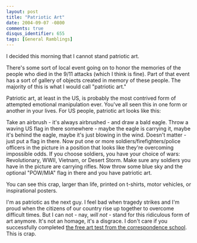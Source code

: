 ```yaml
---
layout: post
title: "Patriotic Art"
date: 2004-09-07 -0800
comments: true
disqus_identifier: 655
tags: [General Ramblings]
---
```

I decided this morning that I cannot stand patriotic art.

 There's some sort of local event going on to honor the memories of the
people who died in the 9/11 attacks (which I think is fine). Part of
that event has a sort of gallery of objects created in memory of these
people. The majority of this is what I would call "patriotic art."

 Patriotic art, at least in the US, is probably the most contrived form
of attempted emotional manipulation ever. You've all seen this in one
form or another in your lives. For US people, patriotic art looks like
this:

 Take an airbrush - it's always airbrushed - and draw a bald eagle.
Throw a waving US flag in there somewhere - maybe the eagle is carrying
it, maybe it's behind the eagle, maybe it's just blowing in the wind.
Doesn't matter - just put a flag in there. Now put one or more
soldiers/firefighters/police officers in the picture in a position that
looks like they're overcoming impossible odds. If you choose soldiers,
you have your choice of wars: Revolutionary, WWII, Vietnam, or Desert
Storm. Make sure any soldiers you have in the picture are carrying
rifles. Now throw some blue sky and the optional "POW/MIA" flag in there
and you have patriotic art.

 You can see this crap, larger than life, printed on t-shirts, motor
vehicles, or inspirational posters.

 I'm as patriotic as the next guy. I feel bad when tragedy strikes and
I'm proud when the citizens of our country rise up together to overcome
difficult times. But I can not - nay, *will not* - stand for this
ridiculous form of art anymore. It's not an homage, it's a disgrace. I
don't care if you successfully completed [the free art test from the
correspondence school](http://www.artists-ais.com/free/index.shtml).
This is crap.
